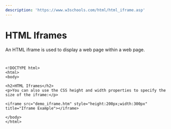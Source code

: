 ```yaml
---
description: 'https://www.w3schools.com/html/html_iframe.asp'
---
```


# HTML Iframes

An HTML iframe is used to display a web page within a web page.



```markup


<!DOCTYPE html>
<html>
<body>

<h2>HTML Iframes</h2>
<p>You can also use the CSS height and width properties to specify the size of the iframe:</p>

<iframe src="demo_iframe.htm" style="height:200px;width:300px" title="Iframe Example"></iframe>

</body>
</html>

```

